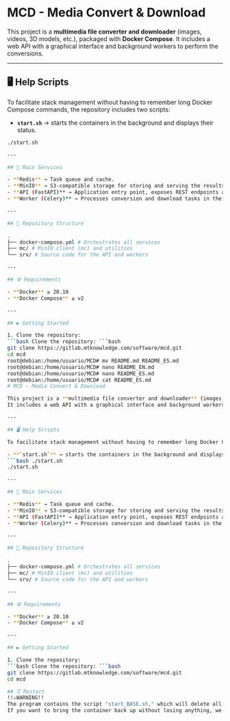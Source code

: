 # MCD - Media Convert & Download

This project is a **multimedia file converter and downloader** (images, videos, 3D models, etc.), packaged with **Docker Compose**.
It includes a web API with a graphical interface and background workers to perform the conversions.

---

## 🖥️ Help Scripts

To facilitate stack management without having to remember long Docker Compose commands, the repository includes two scripts:

- **`start.sh`** → starts the containers in the background and displays their status.
```bash ./start.sh
./start.sh

---

## 🚀 Main Services

- **Redis** → Task queue and cache.
- **MinIO** → S3-compatible storage for storing and serving the results.
- **API (FastAPI)** → Application entry point, exposes REST endpoints and the web interface.
- **Worker (Celery)** → Processes conversion and download tasks in the background.

---

## 📂 Repository Structure

.
├── docker-compose.yml # Orchestrates all services
├── mc/ # MinIO client (mc) and utilities
└── srv/ # Source code for the API and workers

---

## ⚙️ Requirements

- **Docker** ≥ 20.10
- **Docker Compose** ≥ v2

---

## ▶️ Getting Started

1. Clone the repository:
```bash Clone the repository: ```bash
git clone https://gitlab.mtknowledge.com/software/mcd.git
cd mcd
root@debian:/home/usuario/MCD# mv README.md README_ES.md
root@debian:/home/usuario/MCD# nano README_EN.md
root@debian:/home/usuario/MCD# nano README_ES.md
root@debian:/home/usuario/MCD# cat README_ES.md
# MCD - Media Convert & Download

This project is a **multimedia file converter and downloader** (images, videos, 3D models, etc.), packaged with **Docker Compose**.
It includes a web API with a graphical interface and background workers to perform the conversions.

---

## 🖥️ Help Scripts

To facilitate stack management without having to remember long Docker Compose commands, the repository includes two scripts:

- **`start.sh`** → starts the containers in the background and displays their status.
```bash ./start.sh
./start.sh

---

## 🚀 Main Services

- **Redis** → Task queue and cache.
- **MinIO** → S3-compatible storage for storing and serving the results.
- **API (FastAPI)** → Application entry point, exposes REST endpoints and the web interface.
- **Worker (Celery)** → Processes conversion and download tasks in the background.

---

## 📂 Repository Structure

.
├── docker-compose.yml # Orchestrates all services
├── mc/ # MinIO client (mc) and utilities
└── srv/ # Source code for the API and workers

---

## ⚙️ Requirements

- **Docker** ≥ 20.10
- **Docker Compose** ≥ v2

---

## ▶️ Getting Started

1. Clone the repository:
```bash Clone the repository: ```bash
git clone https://gitlab.mtknowledge.com/software/mcd.git
cd mcd

## 🔃 Restart
!!⚠️WARNING!!
The program contains the script "start_BASE.sh," which will delete all current containers and volumes. This script is more for freeing up space than for starting.
If you want to bring the container back up without losing anything, we recommend using "start.sh".